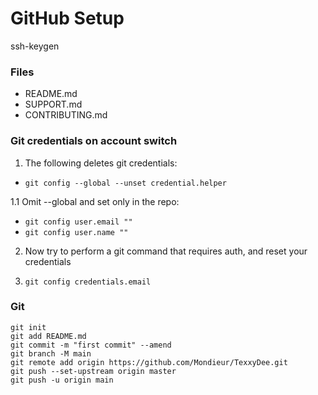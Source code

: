 # GitHub Setup
ssh-keygen

### Files
- README.md
- SUPPORT.md
- CONTRIBUTING.md

### Git credentials on account switch
1. The following deletes git credentials: 
- `git config --global --unset credential.helper`
   
1.1 Omit --global and set only in the repo:
- `git config user.email ""`
- `git config user.name ""`

2. Now try to perform a git command that requires auth, and reset your credentials

3. `git config credentials.email`

### Git

```git
git init
git add README.md
git commit -m "first commit" --amend
git branch -M main
git remote add origin https://github.com/Mondieur/TexxyDee.git
git push --set-upstream origin master
git push -u origin main
```

